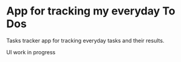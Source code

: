 # App for tracking my everyday To Dos

Tasks tracker app for tracking everyday tasks and their results. 

UI work in progress
